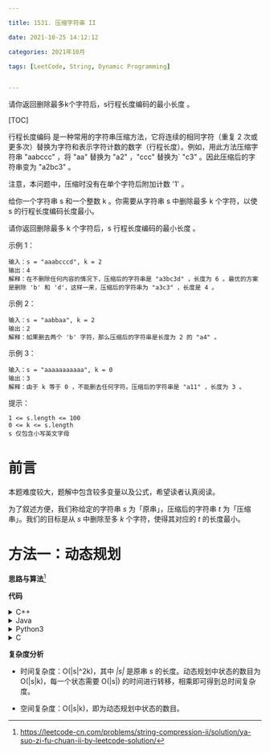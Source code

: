 ```yaml
---

title: 1531. 压缩字符串 II

date: 2021-10-25 14:12:12

categories: 2021年10月

tags: [LeetCode, String, Dynamic Programming]


---
```


请你返回删除最多k个字符后，s行程长度编码的最小长度 。

<!-- more -->

[TOC]

行程长度编码 是一种常用的字符串压缩方法，它将连续的相同字符（重复 2 次或更多次）替换为字符和表示字符计数的数字（行程长度）。例如，用此方法压缩字符串 "aabccc" ，将 "aa" 替换为 "a2" ，"ccc" 替换为` "c3" 。因此压缩后的字符串变为 "a2bc3" 。

注意，本问题中，压缩时没有在单个字符后附加计数 '1' 。

给你一个字符串 s 和一个整数 k 。你需要从字符串 s 中删除最多 k 个字符，以使 s 的行程长度编码长度最小。

请你返回删除最多 k 个字符后，s 行程长度编码的最小长度 。


示例 1：

    输入：s = "aaabcccd", k = 2
    输出：4
    解释：在不删除任何内容的情况下，压缩后的字符串是 "a3bc3d" ，长度为 6 。最优的方案是删除 'b' 和 'd'，这样一来，压缩后的字符串为 "a3c3" ，长度是 4 。
示例 2：

    输入：s = "aabbaa", k = 2
    输出：2
    解释：如果删去两个 'b' 字符，那么压缩后的字符串是长度为 2 的 "a4" 。
示例 3：
    
    输入：s = "aaaaaaaaaaa", k = 0
    输出：3
    解释：由于 k 等于 0 ，不能删去任何字符。压缩后的字符串是 "a11" ，长度为 3 。


提示：
    
    1 <= s.length <= 100
    0 <= k <= s.length
    s 仅包含小写英文字母

# 前言

本题难度较大，题解中包含较多变量以及公式，希望读者认真阅读。

为了叙述方便，我们称给定的字符串 *s* 为「原串」，压缩后的字符串 *t* 为「压缩串」。我们的目标是从 *s* 中删除至多 *k* 个字符，使得其对应的 *t* 的长度最小。

# 方法一：动态规划

**思路与算法**[^1]


**代码**

<details>
    <summary>C++</summary>
    
```C++ [sol1-C++]
class Solution {
public:
    int getLengthOfOptimalCompression(string s, int k) {
        auto calc = [](int x) {
            if (x == 1) {
                return 1;
            }
            if (x < 10) {
                return 2;
            }
            if (x < 100) {
                return 3;
            }
            return 4;
        };
        
        int n = s.size();
        vector<vector<int>> f(n + 1, vector<int>(k + 1, INT_MAX >> 1));
        f[0][0] = 0;
        for (int i = 1; i <= n; ++i) {
            for (int j = 0; j <= k && j <= i; ++j) {
                // 情况1:删除第i个字符
                if (j > 0) {
                    f[i][j] = f[i - 1][j - 1];
                }
                // 情况2：保留第i个字符
                int same = 0, diff = 0;
                //向前遍历与第i个字符相同的字符则考虑保留
                for (int i0 = i; i0 >= 1 && diff <= j; --i0) {
                    if (s[i0 - 1] == s[i - 1]) {
                        ++same;
                        f[i][j] = min(f[i][j], f[i0 - 1][j - diff] + calc(same));
                    } else {
                        ++diff;
                    }
                }
            }
        }
        
        return f[n][k];
    }
};
```

</details>
<details>
    <summary>Java</summary>
    
```Java [sol1-Java]
class Solution {
    public int getLengthOfOptimalCompression(String s, int k) {
        int n = s.length();
        int[][] f = new int[n + 1][k + 1];
        for (int i = 0; i <= n; i++) {
            //防止后面f[i0 - 1][j - diff] + calc(same)溢出,最大为Integer.MAX_VALUE - 3
            Arrays.fill(f[i], Integer.MAX_VALUE - 3);
        }
        f[0][0] = 0;
        for (int i = 1; i <= n; i++) {
            for (int j = 0; j <= k && j <= i; j++) {
                //???
                if (j > 0) {
                    f[i][j] = f[i - 1][j - 1];
                }
                int same = 0, diff = 0;
                for (int i0 = i; i0 >= 1 && diff <= j; i0--) {
                    //为了方便对边界条件进行处理，这里的 i和 j 都从 1 开始编号，但在字符串中仍然从0开始
                    if (s.charAt(i0 - 1) == s.charAt(i - 1)) {
                        ++same;
                        f[i][j] = Math.min(f[i][j], f[i0 - 1][j - diff] + calc(same));
                    } else {
                        diff++;
                    }
                }
            }
        }
        return f[n][k];
    }

    public int calc(int x) {
        if (x == 1) {
            return 1;
        }
        if (x < 10) {
            return 2;
        }
        if (x < 100) {
            return 3;
        }
        return 4;
    }
}
```

</details>
<details>
    <summary>Python3</summary>
    
```Python [sol1-Python3]
class Solution:
    def getLengthOfOptimalCompression(self, s: str, k: int) -> int:
        calc = lambda x: 1 if x == 1 else (2 if x < 10 else (3 if x < 100 else 4))

        n = len(s)
        f = [[10**9] * (k + 1) for _ in range(n + 1)]
        f[0][0] = 0
        
        for i in range(1, n + 1):
            for j in range(min(k, i) + 1):
                if j > 0:
                    f[i][j] = f[i - 1][j - 1]
                same = diff = 0
                for i0 in range(i, 0, -1):
                    if s[i0 - 1] == s[i - 1]:
                        same += 1
                        f[i][j] = min(f[i][j], f[i0 - 1][j - diff] + calc(same))
                    else:
                        diff += 1
                        if diff > j:
                            break
        return f[n][k]
```

</details>
<details>
    <summary>C</summary>
    
```C [sol1-C]
int calc(int x) {
    if (x == 1) {
        return 1;
    }
    if (x < 10) {
        return 2;
    }
    if (x < 100) {
        return 3;
    }
    return 4;
}

int getLengthOfOptimalCompression(char* s, int k) {
    int n = strlen(s);
    int f[n + 1][k + 1];
    memset(f, 0x3f, sizeof(f));
    f[0][0] = 0;
    for (int i = 1; i <= n; ++i) {
        for (int j = 0; j <= k && j <= i; ++j) {
            if (j > 0) {
                f[i][j] = f[i - 1][j - 1];
            }
            int same = 0, diff = 0;
            for (int i0 = i; i0 >= 1 && diff <= j; --i0) {
                if (s[i0 - 1] == s[i - 1]) {
                    ++same;
                    f[i][j] = fmin(f[i][j], f[i0 - 1][j - diff] + calc(same));
                } else {
                    ++diff;
                }
            }
        }
    }

    return f[n][k];
}
```

</details>


**复杂度分析**

- 时间复杂度：O(|s|^2k)，其中 *|s|* 是原串 *s* 的长度。动态规划中状态的数目为 O(|s|k)，每一个状态需要 O(|s|) 的时间进行转移，相乘即可得到总时间复杂度。

- 空间复杂度：O(|s|k)，即为动态规划中状态的数目。

[^1]:https://leetcode-cn.com/problems/string-compression-ii/solution/ya-suo-zi-fu-chuan-ii-by-leetcode-solution/